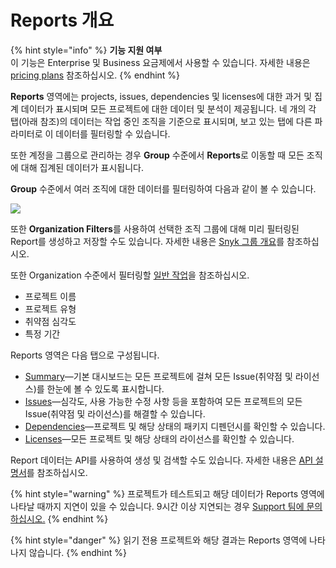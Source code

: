 # Reports 개요

{% hint style="info" %}
**기능 지원 여부**\
이 기능은 Enterprise 및 Business 요금제에서 사용할 수 있습니다. 자세한 내용은 [pricing plans](https://snyk.io/plans/) 참조하십시오.
{% endhint %}

**Reports** 영역에는 projects, issues, dependencies 및 licenses에 대한 과거 및 집계 데이터가 표시되며 모든 프로젝트에 대한 데이터 및 분석이 제공됩니다. 네 개의 각 탭(아래 참조)의 데이터는 작업 중인 조직을 기준으로 표시되며, 보고 있는 탭에 다른 파라미터로 이 데이터를 필터링할 수 있습니다.

또한 계정을 그룹으로 관리하는 경우 **Group** 수준에서 **Reports**로 이동할 때 모든 조직에 대해 집계된 데이터가 표시됩니다.

**Group** 수준에서 여러 조직에 대한 데이터를 필터링하여 다음과 같이 볼 수 있습니다.

![](../../.gitbook/assets/mceclip0-28-.png)

또한 **Organization Filters**를 사용하여 선택한 조직 그룹에 대해 미리 필터링된 Report를 생성하고 저장할 수도 있습니다. 자세한 내용은 [Snyk 그룹 개요](../user-and-group-management/managing-groups-and-organizations/snyk-groups-overview.md)를 참조하십시오.

또한 Organization 수준에서 필터링할 [일반 작업](general-actions.md)을 참조하십시오.

* 프로젝트 이름
* 프로젝트 유형
* 취약점 심각도
* 특정 기간

Reports 영역은 다음 탭으로 구성됩니다.

* [Summary](summary-tab.md)—기본 대시보드는 모든 프로젝트에 걸쳐 모든 Issue(취약점 및 라이선스)를 한눈에 볼 수 있도록 표시합니다.
* [Issues](issues-tab.md)—심각도, 사용 가능한 수정 사항 등을 포함하여 모든 프로젝트의 모든 Issue(취약점 및 라이선스)를 해결할 수 있습니다.
* [Dependencies](dependencies-tab.md)—프로젝트 및 해당 상태의 패키지 디펜던시를 확인할 수 있습니다.
* [Licenses](licenses-tab.md)—모든 프로젝트 및 해당 상태의 라이선스를 확인할 수 있습니다.

Report 데이터는 API를 사용하여 생성 및 검색할 수도 있습니다. 자세한 내용은 [API 설명서](https://snyk.docs.apiary.io/#introduction)를 참조하십시오.

{% hint style="warning" %}
프로젝트가 테스트되고 해당 데이터가 Reports 영역에 나타날 때까지 지연이 있을 수 있습니다. 9시간 이상 지연되는 경우 [Support 팀에 문의하십시오.](https://support.snyk.io/hc/en-us/requests/new)
{% endhint %}

{% hint style="danger" %}
읽기 전용 프로젝트와 해당 결과는 Reports 영역에 나타나지 않습니다.
{% endhint %}
